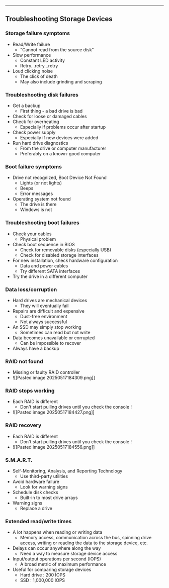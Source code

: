 
---

## Troubleshooting Storage Devices

### Storage failure symptoms

- Read/Write failure
	- "Cannot read from the source disk"
- Slow performance
	- Constant LED activity
	- Retry...retry...retry
- Loud clicking noise
	- The click of death
	- May also include grinding and scraping

### Troubleshooting disk failures
- Get a backup
	- First thing - a bad drive is bad
- Check for loose or damaged cables
- Check for overheating
	- Especially if problems occur after startup
- Check power supply
	- Especially if new devices were added
- Run hard drive diagnostics
	- From the drive or computer manufacturer
	- Preferably on a known-good computer

### Boot failure symptoms
- Drive not recognized, Boot Device Not Found
	- Lights (or not lights)
	- Beeps
	- Error messages
- Operating system not found
	- The drive is there
	- Windows is not

### Troubleshooting boot failures
- Check your cables
	- Physical problem
- Check boot sequence in BIOS
	- Check for removable disks (especially USB)
	- Check for disabled storage interfaces
- For new installation, check hardware configuration
	- Data and power cables
	- Try different SATA interfaces
- Try the drive in a different computer

### Data loss/corruption
- Hard drives are mechanical devices
	- They will eventually fail
- Repairs are difficult and expensive
	- Dust-free environment
	- Not always successful
- An SSD may simply stop working
	- Sometimes can read but not write
- Data becomes unavailable or corrupted
	- Can be impossible to recover
- Always have a backup

### RAID not found
- Missing or faulty RAID controller
- ![[Pasted image 20250517184309.png]]

### RAID stops working
- Each RAID is different
	- Don't start pulling drives until you check the console !
- ![[Pasted image 20250517184427.png]]

### RAID recovery
- Each RAID is different
	- Don't start pulling drives until you check the console !
- ![[Pasted image 20250517184556.png]]

### S.M.A.R.T.
- Self-Monitoring, Analysis, and Reporting Technology
	- Use third-party utilities
- Avoid hardware failure
	- Look for warning signs
- Schedule disk checks
	- Built-in to most drive arrays
- Warning signs
	- Replace a drive

### Extended read/write times
- A lot happens when reading or writing data
	- Memory access, communication across the bus, spinning drive access, writing or reading the data to the storage device, etc.
- Delays can occur anywhere along the way
	- Need a way to measure storage device access
- Input/output operations per second (IOPS)
	- A broad metric of maximum performance
- Useful for comparing storage devices
	- Hard drive : 200 IOPS
	- SSD : 1,000,000 IOPS

### 